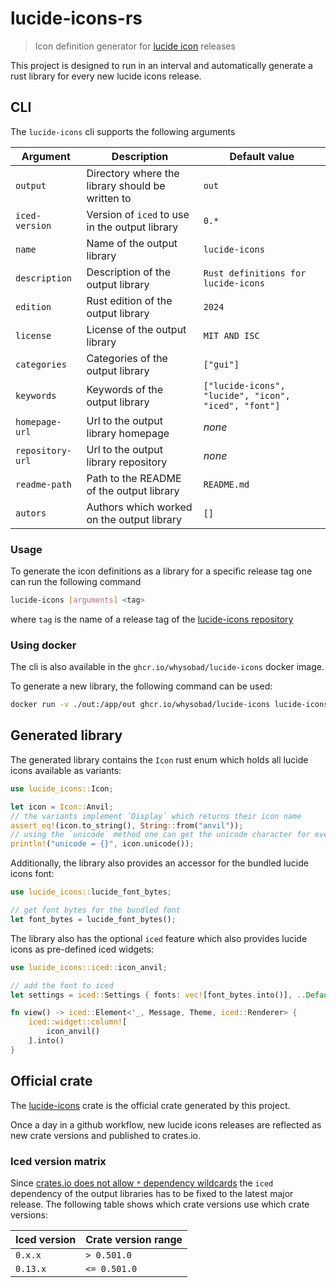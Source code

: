 # lucide-icons-rs

> Icon definition generator for [lucide icon](https://github.com/lucide-icons/lucide) releases

This project is designed to run in an interval and automatically generate a rust library for every new lucide icons release.

## CLI

The `lucide-icons` cli supports the following arguments

| Argument         | Description                                      | Default value                                        |
| ---------------- | ------------------------------------------------ | ---------------------------------------------------- |
| `output`         | Directory where the library should be written to | `out`                                                |
| `iced-version`   | Version of `iced` to use in the output library   | `0.*`                                                |
| `name`           | Name of the output library                       | `lucide-icons`                                       |
| `description`    | Description of the output library                | `Rust definitions for lucide-icons`                  |
| `edition`        | Rust edition of the output library               | `2024`                                               |
| `license`        | License of the output library                    | `MIT AND ISC`                                        |
| `categories`     | Categories of the output library                 | `["gui"]`                                            |
| `keywords`       | Keywords of the output library                   | `["lucide-icons", "lucide", "icon", "iced", "font"]` |
| `homepage-url`   | Url to the output library homepage               | _none_                                               |
| `repository-url` | Url to the output library repository             | _none_                                               |
| `readme-path`    | Path to the README of the output library         | `README.md`                                          |
| `autors`         | Authors which worked on the output library       | `[]`                                                 |

### Usage

To generate the icon definitions as a library for a specific release tag one can run the following command

```bash
lucide-icons [arguments] <tag>
```

where `tag` is the name of a release tag of the [lucide-icons repository](https://github.com/lucide-icons/lucide)

### Using docker

The cli is also available in the `ghcr.io/whysobad/lucide-icons` docker image.

To generate a new library, the following command can be used:

```bash
docker run -v ./out:/app/out ghcr.io/whysobad/lucide-icons lucide-icons [arguments] <tag>
```

## Generated library

The generated library contains the `Icon` rust enum which holds all lucide icons available as variants:

```rust
use lucide_icons::Icon;

let icon = Icon::Anvil;
// the variants implement `Display` which returns their icon name
assert_eq!(icon.to_string(), String::from("anvil"));
// using the `unicode` method one can get the unicode character for every variant
println!("unicode = {}", icon.unicode());
```

Additionally, the library also provides an accessor for the bundled lucide icons font:

```rust
use lucide_icons::lucide_font_bytes;

// get font bytes for the bundled font
let font_bytes = lucide_font_bytes();
```

The library also has the optional `iced` feature which also provides lucide icons as pre-defined iced widgets:

```rust
use lucide_icons::iced::icon_anvil;

// add the font to iced
let settings = iced::Settings { fonts: vec![font_bytes.into()], ..Default::default() };

fn view() -> iced::Element<'_, Message, Theme, iced::Renderer> {
    iced::widget::column![
        icon_anvil()
    ].into()
}
```

## Official crate

The [lucide-icons](https://crates.io/crates/lucide-icons) crate is the official crate generated by this project.

Once a day in a github workflow, new lucide icons releases are reflected as new crate versions and published to crates.io.

### Iced version matrix

Since [crates.io does not allow `*` dependency wildcards](https://doc.rust-lang.org/cargo/reference/specifying-dependencies.html#wildcard-requirements) the `iced` dependency of the output libraries has to be fixed
to the latest major release. The following table shows which crate versions use which crate versions:

| Iced version | Crate version range |
| ------------ | ------------------- |
| `0.x.x`      | `> 0.501.0`         |
| `0.13.x`     | `<= 0.501.0`        |
